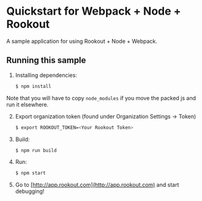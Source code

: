 # Quickstart for Webpack + Node + Rookout

A sample application for using Rookout + Node + Webpack.

## Running this sample

1. Installing dependencies:
    ```bash
    $ npm install
    ```
Note that you will have to copy `node_modules` if you move the packed js and run it elsewhere.

2. Export organization token (found under Organization Settings -> Token)
    ```bash
    $ export ROOKOUT_TOKEN=<Your Rookout Token>
    ```

3. Build:
    ```bash
    $ npm run build
    ```

4. Run:
    ```bash
    $ npm start
    ```

5. Go to [http://app.rookout.com](http://app.rookout.com) and start debugging! 


[Node + Rookout]: https://docs.rookout.com/docs/sdk-setup.html
[npm]: https://www.npmjs.com/package/rookout


